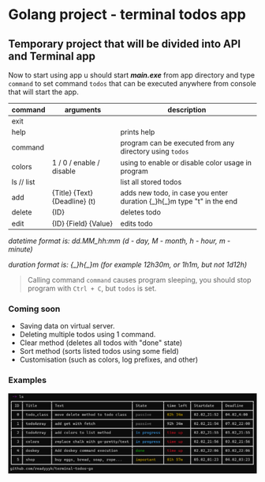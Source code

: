 # Golang project - terminal todos app

## Temporary project that will be divided into API and Terminal app

Now to start using app u should start ***main.exe*** from app directory and type `command` to set command `todos` that can be executed anywhere from console that will start the app.

| command    | arguments                     | description                                                              |
|------------|-------------------------------|--------------------------------------------------------------------------|
| exit       |                               |                                                                          |
| help       |                               | prints help                                                              |
| command    |                               | program can be executed from any directory using `todos`                 |
| colors     | 1 / 0 / enable / disable      | using to enable or disable color usage in program                        |
| ls // list |                               | list all stored todos                                                    |
| add        | {Title} {Text} {Deadline} (t) | adds new todo, in case you enter duration {\_}h{\_}m type "t" in the end |
| delete     | {ID}                          | deletes todo                                                             |
| edit       | {ID} {Field} {Value}          | edits todo                                                               |

_datetime format is: dd.MM_hh:mm (d - day, M - month, h - hour, m - minute)_

_duration format is: {\_}h{\_}m (for example 12h30m, or 1h1m, but not 1d12h)_

> Calling command `command` causes program sleeping, you should stop program with `Ctrl + C`, but `todos` is set.

### Coming soon
- Saving data on virtual server.
- Deleting multiple todos using 1 command.
- Clear method (deletes all todos with "done" state)
- Sort method (sorts listed todos using some field)
- Customisation (such as colors, log prefixes, and other)

### Examples
![example](./todo-ex.png)
